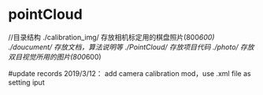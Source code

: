 # pointCloud
//目录结构
./calibration_img/  存放相机标定用的棋盘照片(800*600)
./doucument/        存放文档，算法说明等
./PointCloud/       存放项目代码
./photo/            存放双目视觉所用的图片(800*600) 


#update records
2019/3/12： add camera calibration mod，use .xml file as setting iput